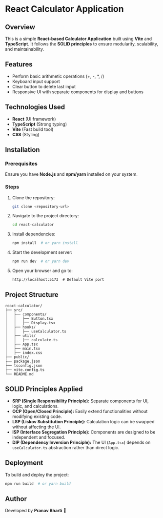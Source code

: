 # React Calculator Application

## Overview
This is a simple **React-based Calculator Application** built using **Vite** and **TypeScript**. It follows the **SOLID principles** to ensure modularity, scalability, and maintainability.

## Features
- Perform basic arithmetic operations (+, -, *, /)
- Keyboard input support
- Clear button to delete last input
- Responsive UI with separate components for display and buttons

## Technologies Used
- **React** (UI framework)
- **TypeScript** (Strong typing)
- **Vite** (Fast build tool)
- **CSS** (Styling)

## Installation
### Prerequisites
Ensure you have **Node.js** and **npm/yarn** installed on your system.

### Steps
1. Clone the repository:
   ```sh
   git clone <repository-url>
   ```
2. Navigate to the project directory:
   ```sh
   cd react-calculator
   ```
3. Install dependencies:
   ```sh
   npm install  # or yarn install
   ```
4. Start the development server:
   ```sh
   npm run dev  # or yarn dev
   ```
5. Open your browser and go to:
   ```
   http://localhost:5173  # Default Vite port
   ```

## Project Structure
```
react-calculator/
├── src/
│   ├── components/
│   │   ├── Button.tsx
│   │   ├── Display.tsx
│   ├── hooks/
│   │   ├── useCalculator.ts
│   ├── utils/
│   │   ├── calculate.ts
│   ├── App.tsx
│   ├── main.tsx
│   ├── index.css
├── public/
├── package.json
├── tsconfig.json
├── vite.config.ts
└── README.md
```

## SOLID Principles Applied
- **SRP (Single Responsibility Principle):** Separate components for UI, logic, and calculations.
- **OCP (Open/Closed Principle):** Easily extend functionalities without modifying existing code.
- **LSP (Liskov Substitution Principle):** Calculation logic can be swapped without affecting the UI.
- **ISP (Interface Segregation Principle):** Components are designed to be independent and focused.
- **DIP (Dependency Inversion Principle):** The UI (`App.tsx`) depends on `useCalculator.ts` abstraction rather than direct logic.

## Deployment
To build and deploy the project:
```sh
npm run build  # or yarn build
```

## Author
Developed by **Pranav Bharti** 🚀

